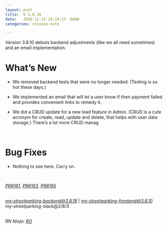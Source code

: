 ```yaml
---
layout: post
title:  V 3.8.10
date:   2020-12-14 14:24:13 -0600
categories: release-note

---
```

Version 3.8.10 debuts backend adjustments (like we all need sometimes) and an email implementation. 


# What’s New
- We removed backend tests that were no longer needed. (Testing is so hot these days.) 

- We implemented an email that will let a user know if their payment failed and provides convenient links to remedy it.

- We did a CRUD update for a new lead feature in Admin. (CRUD is a cute acronym for create, read, update and delete, that helps with user data storage.) There’s a lot more CRUD manag

  

<br/>

# Bug Fixes
- Nothing to see here. Carry on.

<br/>

*[PR#161](https://github.com/streetparking/my-streetparking/pull/161)*, *[PR#163](https://github.com/streetparking/my-streetparking/pull/163)*, *[PR#165](https://github.com/streetparking/my-streetparking/pull/165)*
<br/>
<br/>

 *[my-streetparking-backend@3.8.19](https://github.com/streetparking/my-streetparking/blob/development/packages/my-streetparking-backend/CHANGELOG.md)* \| *my-streetparking-frontend@3.8.10* <br/> my-streetparking-slack@2/8/3 
<br/>
<br/>

_RN Ninja: [RO](https://github.com/robyanna)_
 
 
 